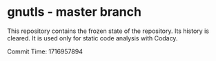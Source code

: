 # gnutls - master branch

This repository contains the frozen state of the repository.
Its history is cleared. It is used only for static code
analysis with Codacy.

Commit Time: 1716957894